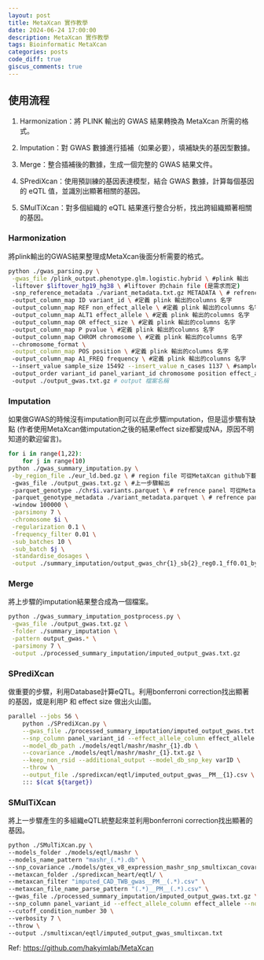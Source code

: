 ```yaml
---
layout: post
title: MetaXcan 實作教學
date: 2024-06-24 17:00:00
description: MetaXcan 實作教學
tags: Bioinformatic MetaXcan
categories: posts
code_diff: true
giscus_comments: true
---
```


## 使用流程

1. Harmonization：將 PLINK 輸出的 GWAS 結果轉換為 MetaXcan 所需的格式。

2. Imputation：對 GWAS 數據進行插補（如果必要），填補缺失的基因型數據。

3. Merge：整合插補後的數據，生成一個完整的 GWAS 結果文件。

4. SPrediXcan：使用預訓練的基因表達模型，結合 GWAS 數據，計算每個基因的 eQTL 值，並識別出顯著相關的基因。

5. SMulTiXcan：對多個組織的 eQTL 結果進行整合分析，找出跨組織顯著相關的基因。

### Harmonization

將plink輸出的GWAS結果整理成MetaXcan後面分析需要的格式。

```bash
python ./gwas_parsing.py \
 -gwas_file /plink_output.phenotype.glm.logistic.hybrid \ #plink 輸出
 -liftover $liftover_hg19_hg38 \ #liftover 的chain file (是需求而定)
 -snp_reference_metadata ./variant_metadata.txt.gz METADATA \ # refrence panel 可從MetaXcan github下載
 -output_column_map ID variant_id \ #定義 plink 輸出的columns 名字
 -output_column_map REF non_effect_allele \ #定義 plink 輸出的columns 名字
 -output_column_map ALT1 effect_allele \ #定義 plink 輸出的columns 名字
 -output_column_map OR effect_size \ #定義 plink 輸出的columns 名字
 -output_column_map P pvalue \ #定義 plink 輸出的columns 名字
 -output_column_map CHROM chromosome \ #定義 plink 輸出的columns 名字
 --chromosome_format \
 -output_column_map POS position \ #定義 plink 輸出的columns 名字
 -output_column_map A1_FREQ frequency \ #定義 plink 輸出的columns 名字
 --insert_value sample_size 15492 --insert_value n_cases 1137 \ #sample size
 -output_order variant_id panel_variant_id chromosome position effect_allele non_effect_allele frequency pvalue zscore effect_size standard_error sample_size n_cases \ # output 的順序
 -output ./output_gwas.txt.gz # output 檔案名稱
```

### Imputation

如果做GWAS的時候沒有imputation則可以在此步驟imputation，但是這步驟有缺點 (作者使用MetaXcan做imputation之後的結果effect size都變成NA，原因不明知道的歡迎留言)。

```bash
for i in range(1,22):
    for j in range(10)
python ./gwas_summary_imputation.py \
 -by_region_file ./eur_ld.bed.gz \ # region file 可從MetaXcan github下載
 -gwas_file ./output_gwas.txt.gz \ #上一步驟輸出
 -parquet_genotype ./chr$i.variants.parquet \ # refrence panel 可從MetaXcan github下載
 -parquet_genotype_metadata ./variant_metadata.parquet \ # refrence panel 可從MetaXcan github下載
 -window 100000 \
 -parsimony 7 \
 -chromosome $i \
 -regularization 0.1 \
 -frequency_filter 0.01 \
 -sub_batches 10 \
 -sub_batch $j \
 -standardise_dosages \
 -output ./summary_imputation/output_gwas_chr{1}_sb{2}_reg0.1_ff0.01_by_region.txt.gz
```

### Merge

將上步驟的imputation結果整合成為一個檔案。

```bash
python ./gwas_summary_imputation_postprocess.py \
 -gwas_file ./output_gwas.txt.gz \
 -folder ./summary_imputation \
 -pattern output_gwas.* \
 -parsimony 7 \
 -output ./processed_summary_imputation/imputed_output_gwas.txt.gz
```

### SPrediXcan

做重要的步驟，利用Database計算eQTL。利用bonferroni correction找出顯著的基因，或是利用P 和 effect size 做出火山圖。

```bash
parallel --jobs 56 \
    python ./SPrediXcan.py \
    --gwas_file ./processed_summary_imputation/imputed_output_gwas.txt.gz \
    --snp_column panel_variant_id --effect_allele_column effect_allele --non_effect_allele_column non_effect_allele --zscore_column zscore \
    --model_db_path ./models/eqtl/mashr/mashr_{1}.db \
    --covariance ./models/eqtl/mashr/mashr_{1}.txt.gz \
    --keep_non_rsid --additional_output --model_db_snp_key varID \
    --throw \
    --output_file ./spredixcan/eqtl/imputed_output_gwas__PM__{1}.csv \
    ::: $(cat ${target})
```

### SMulTiXcan

將上一步驟產生的多組織eQTL統整起來並利用bonferroni correction找出顯著的基因。

```bash
python ./SMulTiXcan.py \
--models_folder ./models/eqtl/mashr \
--models_name_pattern "mashr_(.*).db" \
--snp_covariance ./models/gtex_v8_expression_mashr_snp_smultixcan_covariance.txt.gz \
--metaxcan_folder ./spredixcan_heart/eqtl/ \
--metaxcan_filter "imputed_CAD_TWB_gwas__PM__(.*).csv" \
--metaxcan_file_name_parse_pattern "(.*)__PM__(.*).csv" \
--gwas_file ./processed_summary_imputation/imputed_output_gwas.txt.gz \
--snp_column panel_variant_id --effect_allele_column effect_allele --non_effect_allele_column non_effect_allele --zscore_column zscore --keep_non_rsid --model_db_snp_key varID \
--cutoff_condition_number 30 \
--verbosity 7 \
--throw \
--output ./smultixcan/eqtl/imputed_output_gwas_smultixcan.txt
```

Ref:
<a href="https://github.com/hakyimlab/MetaXcan">https://github.com/hakyimlab/MetaXcan</a>
